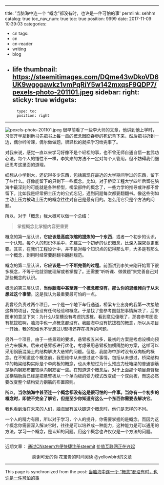 
---
title: '当脑海中连一个 “概念”都没有时，也许是一件可怕的事'
permlink: sehhm
catalog: true
toc_nav_num: true
toc: true
position: 9999
date: 2017-11-09 10:39:03
categories:
- cn
tags:
- cn
- cn-reader
- writing
- blog
- life
thumbnail: https://steemitimages.com/DQme43wDkoVD6UK9wgogawkz1vmPqRiY5w142mxqsF9QDP7/pexels-photo-201101.jpeg
sidebar:
    right:
        sticky: true
widgets:
    -
        type: toc
        position: right
---


![pexels-photo-201101.jpeg](https://steemitimages.com/DQme43wDkoVD6UK9wgogawkz1vmPqRiY5w142mxqsF9QDP7/pexels-photo-201101.jpeg)
很早前看了一些李大师的文章，他讲到他上学时，习惯开学拿到新书先把书上每一章的概念囫囵吞枣的死记背下来，然后把书扔到一边，偶尔听听课，偶尔做做题，很轻松的就把学习给完事了。
 
对我来说，感觉一直以来学习好像不是个轻松的事，也不曾无师自通自悟一套武功心法。每个人的悟性不一样，李笑来的方法不一定对每个人管用，但不妨碍我们细细思考这里面的道理。
 
细想从小学到大，还记得多少东西，包括离现在最近的大学期间学过的东西，留下了些什么。好像能留下的只剩下一些概念。比如，对于桥梁工程大学四年后留在脑海中最深刻的可能就是各种桥型，桥梁部件的概念了，一些力学的推导或许都不曾留下。比如我是经常把土压力的公式忘记，遇到问题每次都要翻翻书。像这些例如主动土压力被动土压力的概念往往对自己是最有用的。怎么用它只是个方法的问题。
 
所以，对于「概念」我大概可以做一个总结：
>掌握概念比掌握内容更重要
 
概念的第一层认识，**它应该是高度浓缩的提炼的一个东西**，或者一个初步的认识，一个认知。每个人的知识体系中，先建立一个初步的认识概念，比深入探究竟更重要。其实，在我们工程设计中，并不是对每个知识点的记得那么牢，大多是有那么一个概念，到用时经常要翻翻书翻翻规范。
 
概念的第二层认识，**它应该是一个不断完善的过程**。前面讲到李笑来刚开始背下很多概念，不等于他就彻底理解或者掌握了。还需要“听听课、做做题”来完善自己对那些概念的认识。
 
概念的第三层认识，**当你脑海中甚至连一个概念都没有，那么你的思维倾向于从未想过这个事情**。这是我认为最重要最可怕的一点。
 
我曾经负责过两个项目，一个是一个地下车行通道，桥梁专业出身的我第一次接触这样的项目，完全没有任何经验和概念。于是找了些参考图就把事情解决了，后来图审的意见下来：为什么U型槽没有考虑抗拔桩。看到意见傻眼了，那套参考图没有抗拔桩啊，脑海中也一点概念都没有。我脑海中没有抗拔桩的概念，所以从项目一开始，我的思维也不曾想过U型槽还存在抗浮的问题。
 
另外一个项目，由于一些景观的要求，悬臂板五米多，最初的方案是考虑设横向预应力来解决。后来对悬臂板进行优化，考虑采用悬臂板加横隔肋的方案，这样可以采用钢筋混凝土的结构解决大悬臂的问题。但是，我脑海中那时没有双向板的概念。在不知道这个概念前，我思维中从未想过这个事情，包括从未想过，桥梁结构中的箱梁结构实际是个单向板的概念，也从未想过为什么预应力砼箱梁的普通钢筋是横向钢筋布置较纵向钢筋密一些。在知道这个概念后，对于上面那个项目悬臂板加横隔肋后已经是把悬臂板从一个单向板的受力模式改变成一个双向板，而这必然要改变整个结构受力钢筋的布置原则。
 
所以，**当你脑海中甚至连一个概念都没有这是很可怕的一件事。当你有一个初步的概念时，即使不完全了解它，但是至少你知道有这么一个东西你需要去解决它**。

我也看到活在未来的人们，脑海里有区块链这个概念时，他们是怎样的不同。

一个人的精力有限，所以对于学习，个人的提升，你需要掌握的是概念。而因为这个概念你需要深入解决它时，往往是可以培养成一种能力，这种能力是可以通用的方法。学习一个概念，是认知的问题。用这个概念也许仅仅是一个方法的问题。

---
近期文章：
[通过CNsteem方便快捷注册steemit](https://steemit.com/cn/@yellowbird/cnsteem-steemit)
[价值互联网正在兴起](https://steemit.com/cn/@yellowbird/4pbnfn)

<center>感谢可爱的你
花宝贵的时间阅读 @yellowbird的文章</center>

- - -

This page is synchronized from the post: [当脑海中连一个 “概念”都没有时，也许是一件可怕的事](https://steemit.com/@yellowbird/sehhm)
